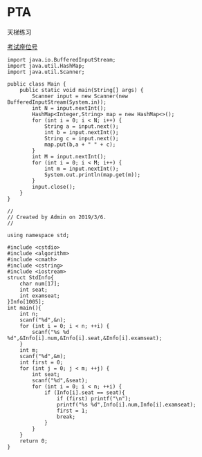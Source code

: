 # PTA
天梯练习

[考试座位号](https://pintia.cn/problem-sets/994805046380707840/problems/994805140211482624)

    import java.io.BufferedInputStream;
    import java.util.HashMap;
    import java.util.Scanner;

    public class Main {
        public static void main(String[] args) {
            Scanner input = new Scanner(new BufferedInputStream(System.in));
            int N = input.nextInt();
            HashMap<Integer,String> map = new HashMap<>();
            for (int i = 0; i < N; i++) {
                String a = input.next();
                int b = input.nextInt();
                String c = input.next();
                map.put(b,a + " " + c);
            }
            int M = input.nextInt();
            for (int i = 0; i < M; i++) {
                int m = input.nextInt();
                System.out.println(map.get(m));
            }
            input.close();
        }
    }

    //
    // Created by Admin on 2019/3/6.
    //

    using namespace std;

    #include <cstdio>
    #include <algorithm>
    #include <cmath>
    #include <cstring>
    #include <iostream>
    struct StdInfo{
        char num[17];
        int seat;
        int examseat;
    }Info[1005];
    int main(){
        int n;
        scanf("%d",&n);
        for (int i = 0; i < n; ++i) {
            scanf("%s %d %d",&Info[i].num,&Info[i].seat,&Info[i].examseat);
        }
        int m;
        scanf("%d",&m);
        int first = 0;
        for (int j = 0; j < m; ++j) {
            int seat;
            scanf("%d",&seat);
            for (int i = 0; i < n; ++i) {
                if (Info[i].seat == seat){
                    if (first) printf("\n");
                    printf("%s %d",Info[i].num,Info[i].examseat);
                    first = 1;
                    break;
                }
            }
        }
        return 0;
    }
